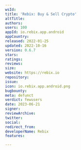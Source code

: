 ```yaml
---
wsId: 
title: 'Rebix: Buy & Sell Crypto'
altTitle: 
authors: 
users: 100
appId: io.rebix.app.android
appCountry: 
released: 2022-01-25
updated: 2022-10-16
version: 0.6.7
stars: 
ratings: 
reviews: 
size: 
website: https://rebix.io
repository: 
issue: 
icon: io.rebix.app.android.png
bugbounty: 
meta: defunct
verdict: fewusers
date: 2023-06-21
signer: 
reviewArchive: 
twitter: 
social: 
redirect_from: 
developerName: Rebix
features: 

---
```


